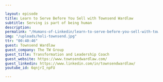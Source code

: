 ```yaml
---

layout: episode
title: Learn to Serve Before You Sell with Townsend Wardlaw
subtitle: Serving is part of being human
description: 
permalink: "/Humans-of-Linkedin/learn-to-serve-before-you-sell-with-townsend-wardlaw/"
img: "/uploads/holi-townsend.jpg"
ttr: "00:40:46"
guest: Townsend Wardlaw
guest_company: The TW Group
guest_title: Transformation and Leadership Coach
guest_website: https://www.townsendwardlaw.com/
guest_linkedin: https://www.linkedin.com/in/townsendwardlaw/
youtube_id: 6qnjrI_npFU

---
```


